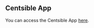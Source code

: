 ## Centsible App

You can access the Centsible App [here](https://github.com/calvin-cs262-Fall2024-TheATeam/Client/commit/8ea3d5717f55ac54ea376022c11c6795ffe0b076).
